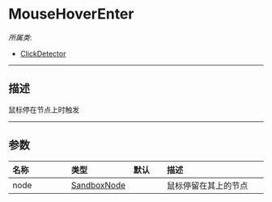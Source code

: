 # MouseHoverEnter

*所属类*:
* [ClickDetector](/Api/Classes/Input/ClickDetector.md)
------------------------------------------------------------------------------------------
## 描述

鼠标停在节点上时触发

------------------------------------------------------------------------------------------
## 参数

|<div style="width:100px">名称</div>|<div style="width:100px">类型</div>|<div style="width:50px">默认</div>|<div style="width:350px">描述</div>|
|:---|:---|:---|:---|
|node|[SandboxNode](/Api/Classes/Base/SandboxNode.md)||鼠标停留在其上的节点|
